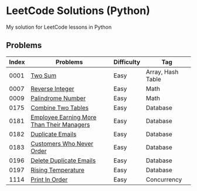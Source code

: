 # LeetCode Solutions (Python)

My solution for LeetCode lessons in Python

## Problems

| Index | Problems | Difficulty | Tag |
| --- | --- | --- | --- |
| 0001 | [Two Sum](https://github.com/ungtsuhan/leetcode-lessons/tree/main/problems/0001_TwoSum) | Easy | Array, Hash Table |
| 0007 | [Reverse Integer](https://github.com/ungtsuhan/leetcode-lessons/tree/main/problems/0007_ReverseInteger) | Easy | Math |
| 0009 | [Palindrome Number](https://github.com/ungtsuhan/leetcode-lessons/tree/main/problems/0009_PalindromeNumber) | Easy | Math |
| 0175 | [Combine Two Tables](https://github.com/ungtsuhan/leetcode-lessons/tree/main/problems/0175_CombineTwoTables) | Easy | Database |
| 0181 | [Employee Earning More Than Their Managers](https://github.com/ungtsuhan/leetcode-lessons/tree/main/problems/0192_DuplicateEmails) | Easy | Database |
| 0182 | [Duplicate Emails](https://github.com/ungtsuhan/leetcode-lessons/tree/main/problems/0181_EmployeeEarningMoreThanTheirManagers) | Easy | Database |
| 0183 | [Customers Who Never Order](https://github.com/ungtsuhan/leetcode-lessons/tree/main/problems/0183_CustomersWhoNeverOrder) | Easy | Database |
| 0196 | [Delete Duplicate Emails](https://github.com/ungtsuhan/leetcode-lessons/tree/main/problems/0196_DeleteDuplicateEmails) | Easy | Database |
| 0197 | [Rising Temperature](https://github.com/ungtsuhan/leetcode-lessons/tree/main/problems/0197_RisingTemperature) | Easy | Database |
| 1114 | [Print In Order](https://github.com/ungtsuhan/leetcode-lessons/tree/main/problems/1114_PrintInOrder) | Easy | Concurrency |